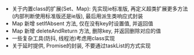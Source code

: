* 关于内置class的扩展(Set、Map): 先实现ie标准版, 再定义超类扩展更多方法(内部判断使用标准版还是ie版), 最后用派生类响应式封装
* Map 新增 setIfAbsent 方法, 仅在没有key时设置值, 并返回值
* Map 新增 deleteAndReturn 方法, 删除key, 并返回删除对应的值
* 一些复杂工具(防抖, 线程池)考虑用class实现
* 关于延时提供, Promise的封装, 不要通过taskList的方式实现